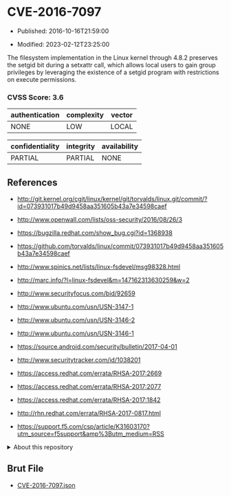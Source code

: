 # CVE-2016-7097

- Published: 2016-10-16T21:59:00

- Modified: 2023-02-12T23:25:00

The filesystem implementation in the Linux kernel through 4.8.2 preserves the setgid bit during a setxattr call, which allows local users to gain group privileges by leveraging the existence of a setgid program with restrictions on execute permissions.

### CVSS Score: **3.6**

| authentication | complexity | vector |
| --- | --- | --- |
| NONE | LOW | LOCAL |

| confidentiality | integrity | availability |
| --- | --- | --- |
| PARTIAL | PARTIAL | NONE |

## References

* http://git.kernel.org/cgit/linux/kernel/git/torvalds/linux.git/commit/?id=073931017b49d9458aa351605b43a7e34598caef

* http://www.openwall.com/lists/oss-security/2016/08/26/3

* https://bugzilla.redhat.com/show_bug.cgi?id=1368938

* https://github.com/torvalds/linux/commit/073931017b49d9458aa351605b43a7e34598caef

* http://www.spinics.net/lists/linux-fsdevel/msg98328.html

* http://marc.info/?l=linux-fsdevel&m=147162313630259&w=2

* http://www.securityfocus.com/bid/92659

* http://www.ubuntu.com/usn/USN-3147-1

* http://www.ubuntu.com/usn/USN-3146-2

* http://www.ubuntu.com/usn/USN-3146-1

* https://source.android.com/security/bulletin/2017-04-01

* http://www.securitytracker.com/id/1038201

* https://access.redhat.com/errata/RHSA-2017:2669

* https://access.redhat.com/errata/RHSA-2017:2077

* https://access.redhat.com/errata/RHSA-2017:1842

* http://rhn.redhat.com/errata/RHSA-2017-0817.html

* https://support.f5.com/csp/article/K31603170?utm_source=f5support&amp%3Butm_medium=RSS

<details>
<summary>About this repository</summary> 

  This repository is part of the project [Live Hack CVE](https://github.com/Live-Hack-CVE). Main website can be found [www.live-hack.org](https://www.live-hack.org) 
  
  Made by [Sn0wAlice](https://github.com/Sn0wAlice) for the people that care about security and need to have a feed of the latest CVEs. Hope you enjoy it, don't forget to star the repo and follow me on [Twitter](https://twitter.com/Sn0wAlice) and [Github](https://github.com/Sn0wAlice). And that is my [personnal website](https://www.alice-snow.me/)

  - [Home Page](https://github.com/Live-Hack-CVE)
  - [Framework](https://github.com/Live-Hack-CVE/cve-framework)
  - [CVE database](https://github.com/Live-Hack-CVE/full_database)
  - [Changelog](https://github.com/Live-Hack-CVE/Changelog)
</details>

## Brut File

* [CVE-2016-7097.json](https://raw.githubusercontent.com/Live-Hack-CVE/full_database/main/cves/2016/CVE-2016-7097.json)

